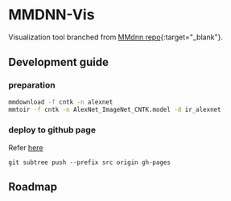 # MMDNN-Vis

Visualization tool branched from [MMdnn repo](https://github.com/Microsoft/MMdnn){:target="_blank"}.

## Development guide

### preparation

```bash
mmdownload -f cntk -n alexnet
mmtoir -f cntk -n AlexNet_ImageNet_CNTK.model -d ir_alexnet
```
### deploy to github page

Refer [here](https://gist.github.com/cobyism/4730490)

`git subtree push --prefix src origin gh-pages`

## Roadmap

